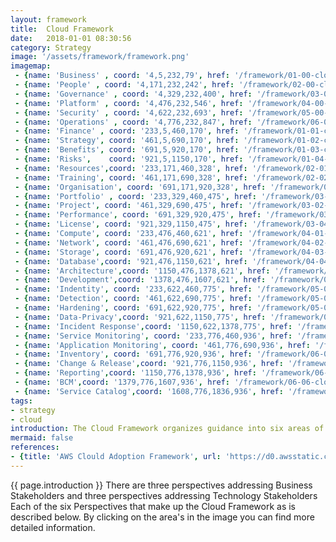 ```yaml
---
layout: framework
title:  Cloud Framework
date:   2018-01-01 08:30:56
category: Strategy
image: '/assets/framework/framework.png'
imagemap:
 - {name: 'Business' , coord: '4,5,232,79', href: '/framework/01-00-cloud-business' }
 - {name: 'People' , coord: '4,171,232,242', href: '/framework/02-00-cloud-people' }
 - {name: 'Governance' , coord: '4,329,232,400', href: '/framework/03-00-cloud-governance' }
 - {name: 'Platform' , coord: '4,476,232,546', href: '/framework/04-00-cloud-platform' }
 - {name: 'Security' , coord: '4,622,232,693', href: '/framework/05-00-cloud-security' }
 - {name: 'Operations' , coord: '4,776,232,847', href: '/framework/06-00-cloud-operations' }
 - {name: 'Finance' , coord: '233,5,460,170', href: '/framework/01-01-cloud-finance' }
 - {name: 'Strategy', coord: '461,5,690,170', href: '/framework/01-02-cloud-strategy'}
 - {name: 'Benefits', coord: '691,5,920,170', href: '/framework/01-03-cloud-benefit'}
 - {name: 'Risks',    coord: '921,5,1150,170', href: '/framework/01-04-cloud-risk'}
 - {name: 'Resources',coord: '233,171,460,328', href: '/framework/02-01-cloud-resourcing' }
 - {name: 'Training', coord: '461,171,690,328', href: '/framework/02-02-cloud-training'}
 - {name: 'Organisation', coord: '691,171,920,328', href: '/framework/02-03-cloud-organisation'}
 - {name: 'Portfolio' , coord: '233,329,460,475', href: '/framework/03-01-cloud-portfolio' }
 - {name: 'Project', coord: '461,329,690,475', href: '/framework/03-02-cloud-project'}
 - {name: 'Performance', coord: '691,329,920,475', href: '/framework/03-03-cloud-performance'}
 - {name: 'License', coord: '921,329,1150,475', href: '/framework/03-04-cloud-license'}
 - {name: 'Compute', coord: '233,476,460,621', href: '/framework/04-01-cloud-compute' }
 - {name: 'Network', coord: '461,476,690,621', href: '/framework/04-02-cloud-network'}
 - {name: 'Storage', coord: '691,476,920,621', href: '/framework/04-03-cloud-storage'}
 - {name: 'Database',coord: '921,476,1150,621', href: '/framework/04-04-cloud-database'}
 - {name: 'Architecture',coord: '1150,476,1378,621', href: '/framework/04-05-cloud-architecture'}
 - {name: 'Development',coord: '1378,476,1607,621', href: '/framework/04-06-cloud-development'}
 - {name: 'Indentity', coord: '233,622,460,775', href: '/framework/05-01-cloud-indentity' }
 - {name: 'Detection', coord: '461,622,690,775', href: '/framework/05-02-cloud-detection'}
 - {name: 'Hardening', coord: '691,622,920,775', href: '/framework/05-03-cloud-hardening'}
 - {name: 'Data-Privacy',coord: '921,622,1150,775', href: '/framework/05-04-cloud-data-privacy'}
 - {name: 'Incident Response',coord: '1150,622,1378,775', href: '/framework/05-05-cloud-incident-response'}
 - {name: 'Service Monitoring', coord: '233,776,460,936', href: '/framework/06-01-cloud-service-monitoring' }
 - {name: 'Application Monitoring', coord: '461,776,690,936', href: '/framework/06-02-cloud-application-monitoring'}
 - {name: 'Inventory', coord: '691,776,920,936', href: '/framework/06-03-cloud-inventory'}
 - {name: 'Change & Release',coord: '921,776,1150,936', href: '/framework/06-04-cloud-change-release'}
 - {name: 'Reporting',coord: '1150,776,1378,936', href: '/framework/06-05-cloud-reporting'}
 - {name: 'BCM',coord: '1379,776,1607,936', href: '/framework/06-06-cloud-bcm'}
 - {name: 'Service Catalog',coord: '1608,776,1836,936', href: '/framework/06-07-cloud-service-catalog'}
tags:
- strategy
- cloud
introduction: The Cloud Framework organizes guidance into six areas of focus, which span the entire organization. We describe these areas of focus as Perspectives. Perspectives each encompass distinct responsibilities owned or managed by functionally related stakeholders. 
mermaid: false
references: 
- {title: 'AWS Clould Adoption Framework', url: 'https://d0.awsstatic.com/whitepapers/aws_cloud_adoption_framework.pdf'}
---
```

{{ page.introduction }} There are three perspectives addressing Business Stakeholders and three perspectives addressing Technology Stakeholders
Each of the six Perspectives that make up the Cloud Framework as is described below. By clicking on the area's in the image  you can find more detailed information.
